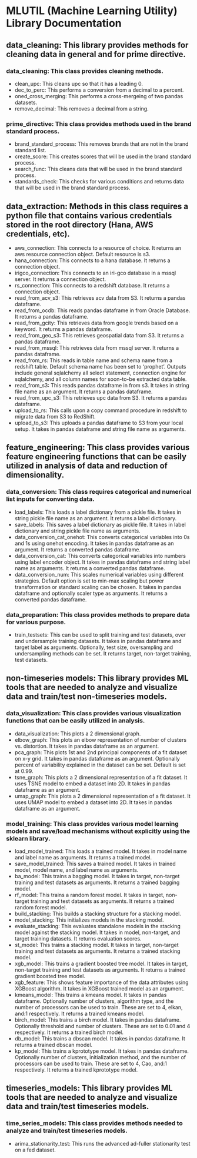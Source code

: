 # MLUTIL (Machine Learning Utility) Library Documentation

## data_cleaning: This library provides methods for cleaning data in general and for prime directive.

### data_cleaning: This class provides cleaning methods.
- clean_upc: This cleans upc so that it has a leading 0.
- dec_to_perc: This performs a conversion from a decimal to a percent.
- oned_cross_merging: This performs a cross-mergeing of two pandas datasets.
- remove_decimal: This removes a decimal from a string.

### prime_directive: This class provides methods used in the brand standard process.
- brand_standard_process: This removes brands that are not in the brand standard list.
- create_score: This creates scores that will be used in the brand standard process.
- search_func: This cleans data that will be used in the brand standard process.
- standards_check: This checks for various conditions and returns data that will be used in the brand standard process.

## data_extraction: Methods in this class requires a python file that contains various credentials stored in the root directory (Hana, AWS credentials, etc).
- aws_connection: This connects to a resource of choice.  It returns an aws resource connection object.  Default resource is s3.
- hana_connection: This connects to a hana database.  It returns a connection object.
- irigco_connection: This connects to an iri-gco database in a mssql server.  It returns a connection object.
- rs_connection: This connects to a redshift database.  It returns a connection object.
- read_from_acv_s3: This retrieves acv data from S3.  It returns a pandas dataframe.
- read_from_ocdb: This reads pandas dataframe in from Oracle Database.  It returns a pandas dataframe.
- read_from_gcity: This retrieves data from google trends based on a keyword.  It returns a pandas dataframe.
- read_from_geo_s3: This retrieves geospatial data from S3. It returns a pandas dataframe.
- read_from_mssql:  This retrieves data from mssql server.  It returns a pandas dataframe.
- read_from_rs: This reads in table name and schema name from a redshift table.  Default schema name has been set to ‘prophet’.   Outputs include general sqlalchemy all select statement, connection engine for sqlalchemy, and all column names for soon-to-be extracted data table.
- read_from_s3: This reads pandas dataframe in from s3.  It takes in string file name as an argument.  It returns a pandas dataframe.
- read_from_upc_s3:  This retrieves upc data from S3.  It returns a pandas dataframe.
- upload_to_rs: This calls upon a copy command procedure in redshift to migrate data from S3 to RedShift.
- upload_to_s3: This uploads a pandas dataframe to S3 from your local setup.  It takes in pandas dataframe and string file name as arguments.

## feature_engineering: This class provides various feature engineering functions that can be easily utilized in analysis of data and reduction of dimensionality.

### data_conversion: This class requires categorical and numerical list inputs for converting data.
- load_labels: This loads a label dictionary from a pickle file.  It takes in string pickle  file name as an argument.  It returns a label dictionary.
- save_labels: This saves a label dictionary as pickle file.  It takes in label dictionary and string pickle file name as arguments.
- data_conversion_cat_onehot: This converts categorical variables into 0s and 1s using onehot encoding.  It takes in pandas dataframe as an argument.  It returns a converted pandas dataframe.
- data_conversion_cat: This converts categorical variables into numbers using label encoder object.  It takes in pandas dataframe and string label name as arguments.  It returns a converted pandas dataframe.
- data_conversion_num: This scales numerical variables using different strategies.  Default option is set to min-max scaling but power transformation or standard scaling can be chosen.  It takes in pandas dataframe and optionally scaler type as arguments.  It returns a converted pandas dataframe.

### data_preparation: This class provides methods to prepare data for various purpose.
- train_testsets: This can be used to split training and test datasets, over and undersample training datasets.  It takes in pandas dataframe and target label as arguments.  Optionally, test size, oversampling and undersampling methods can be set.  It returns target, non-target training, test datasets.

## non-timeseries models: This library provides ML tools that are needed to analyze and visualize data and train/test non-timeseries models.

### data_visualization: This class provides various visualization functions that can be easily utilized in analysis.
- data_visualization: This plots a 2 dimensional graph.
- elbow_graph: This plots an elbow representation of number of clusters vs. distortion.  It takes in pandas dataframe as an argument.
- pca_graph: This plots 1st and 2nd principal components of a fit dataset on x-y grid.  It takes in pandas dataframe as an argument.  Optionally percent of variability explained in the dataset can be set.  Default is set at 0.99.
- tsne_graph: This plots a 2 dimensional representation of a fit dataset.  It uses TSNE model to embed a dataset into 2D.  It takes in pandas dataframe as an argument.
- umap_graph: This plots a 2 dimensional representation of a fit dataset.  It uses UMAP model to embed a dataset into 2D.  It takes in pandas dataframe as an argument.

### model_training: This class provides various model learning models and save/load mechanisms without explicitly using the sklearn library.
- load_model_trained: This loads a trained model.  It takes in model name and label name as arguments.  It returns a trained model.
- save_model_trained: This saves a trained model.  It takes in trained model, model name, and label name as arguments.
- ba_model: This trains a bagging model.  It takes in target, non-target training and test datasets as arguments.  It returns a trained bagging model.
- rf_model: This trains a random forest model.  It takes in target, non-target training and test datasets as arguments.  It returns a trained random forest model.
- build_stacking: This builds a stacking structure for a stacking model.
- model_stacking: This initializes models in the stacking model.
- evaluate_stacking: This evaluates standalone models in the stacking model against the stacking model.  It takes in model, non-target, and target training datasets.  It returns evaluation scores.
- st_model: This trains a stacking model.  It takes in target, non-target training and test datasets as arguments.  It returns a trained stacking model.
- xgb_model: This trains a gradient boosted tree model.  It takes in target, non-target training and test datasets as arguments.  It returns a trained gradient boosted tree model.
- xgb_feature: This shows feature importance of the data attributes using XGBoost algorithm.  It takes in XGBoost trained model as an argument.
- kmeans_model: This trains a kmeans model.  It takes in pandas dataframe.  Optionally number of clusters, algorithm type, and the number of processors can be used to train.  These are set to 4, elkan, and:1 respectively.  It returns a trained kmeans model.
- birch_model: This trains a birch model.  It takes in pandas dataframe.  Optionally threshold and number of clusters.  These are set to 0.01 and 4 respectively.  It returns a trained birch model.
- db_model: This trains a dbscan model.  It takes in pandas dataframe.  It returns a trained dbscan model.
- kp_model: This trains a kprototype model.  It takes in pandas dataframe.  Optionally number of clusters, initialization method, and the number of processors can be used to train.  These are set to 4, Cao, and:1 respectively.  It returns a trained kprototype model.

## timeseries_models: This library provides ML tools that are needed to analyze and visualize data and train/test timeseries models.

### time_series_models: This class provides methods needed to analyze and train/test timeseries models.
- arima_stationarity_test: This runs the advanced ad-fuller stationarity test on a fed dataset.



